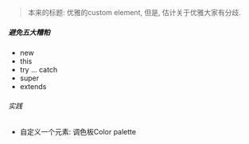 > 本来的标题: 优雅的custom element, 但是, 估计关于优雅大家有分歧. 

##### 避免五大糟粕

- new
- this
- try ... catch  
- super
- extends

###### 实践

- 自定义一个元素: 调色板Color palette

